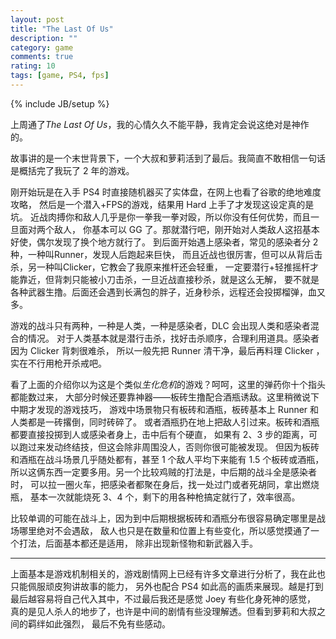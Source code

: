 ```yaml
---
layout: post
title: "The Last Of Us"
description: ""
category: game
comments: true
rating: 10
tags: [game, PS4, fps]
---
```

{% include JB/setup %}

上周通了*The Last Of Us*，我的心情久久不能平静，我肯定会说这绝对是神作的。
<!--more-->
故事讲的是一个末世背景下，一个大叔和萝莉活到了最后。我简直不敢相信一句话是概括完了我玩了 2 年的游戏。

刚开始玩是在入手 PS4 时直接随机器买了实体盘，在网上也看了谷歌的绝地难度攻略，
然后是一个潜入+FPS的游戏，结果用 Hard 上手了才发现这设定真的是坑。
近战肉搏你和敌人几乎是你一拳我一拳对殴，所以你没有任何优势，而且一旦面对两个敌人，
你基本可以 GG 了。那就潜行吧，刚开始对人类敌人这招基本好使，偶尔发现了换个地方就行了。
到后面开始遇上感染者，常见的感染者分 2 种，一种叫Runner，发现人后跑起来巨快，
而且近战也很厉害，但可以从背后击杀，另一种叫Clicker，它教会了我原来推杆还会轻重，
一定要潜行+轻推摇杆才能靠近，但背刺只能被小刀击杀，一旦近战直接秒杀，就是这么无解，
要不就是各种武器生撸。后面还会遇到长满包的胖子，近身秒杀，远程还会投掷榴弹，血又多。

游戏的战斗只有两种，一种是人类，一种是感染者，DLC 会出现人类和感染者混合的情况。
对于人类基本就是潜行击杀，找好击杀顺序，合理利用道具。感染者因为 Clicker 背刺很难杀，
所以一般先把 Runner 清干净，最后再料理 Clicker ，实在不行用枪开杀戒吧。

看了上面的介绍你以为这是个类似*生化危机*的游戏？呵呵，这里的弹药你十个指头都能数过来，
大部分时候还要靠神器——板砖生撸配合酒瓶诱敌。这里稍微说下中期才发现的游戏技巧，
游戏中场景物只有板砖和酒瓶，板砖基本上 Runner 和人类都是一砖撂倒，同时砖碎了。
或者酒瓶扔在地上把敌人引过来。板砖和酒瓶都要直接投掷到人或感染者身上，击中后有个硬直，
如果有 2、3 步的距离，可以跑过来发动终结技，但这会除非周围没人，否则你很可能被发现。
但因为板砖和酒瓶在战斗场景几乎随处都有，甚至 1 个敌人平均下来能有 1.5 个板砖或酒瓶，
所以这俩东西一定要多用。另一个比较鸡贼的打法是，中后期的战斗全是感染者时，
可以拉一圈火车，把感染者都聚在身后，找一处过门或者死胡同，拿出燃烧瓶，
基本一次就能烧死 3、4 个，剩下的用各种枪搞定就行了，效率很高。

比较单调的可能在战斗上，因为到中后期根据板砖和酒瓶分布很容易确定哪里是战场哪里绝对不会遇敌，
敌人也只是在数量和位置上有些变化，所以感觉摸通了一个打法，后面基本都还是适用，
除非出现新怪物和新武器入手。

---

上面基本是游戏机制相关的，游戏剧情网上已经有许多文章进行分析了，我在此也只能佩服顽皮狗讲故事的能力，
另外也配合 PS4 如此高的画质来展现。越是打到最后越容易将自己代入其中，不过最后我还是感觉 Joey 有些化身死神的感觉，
真的是见人杀人的地步了，也许是中间的剧情有些没理解透。但看到萝莉和大叔之间的羁绊如此强烈，
最后不免有些感动。
